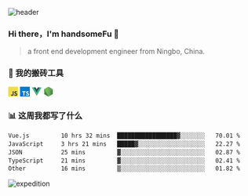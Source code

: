 ![header](https://raw.githubusercontent.com/fzq1998/fzq1998/master/header.png)

### Hi there，I'm handsomeFu 👋

> a front end development engineer from Ningbo, China.

### 🔧 我的搬砖工具
<code><img height="20" src="https://raw.githubusercontent.com/github/explore/80688e429a7d4ef2fca1e82350fe8e3517d3494d/topics/javascript/javascript.png" alt="javascript"></code>
<code><img height="20" src="https://raw.githubusercontent.com/github/explore/80688e429a7d4ef2fca1e82350fe8e3517d3494d/topics/typescript/typescript.png" alt="typescript"></code>
<code><img height="20" src="https://raw.githubusercontent.com/github/explore/80688e429a7d4ef2fca1e82350fe8e3517d3494d/topics/vue/vue.png" alt="vue"></code>
<code><img height="20" src="https://raw.githubusercontent.com/github/explore/80688e429a7d4ef2fca1e82350fe8e3517d3494d/topics/nodejs/nodejs.png" alt="nodejs"></code>



### 📊 这周我都写了什么
<!--START_SECTION:waka-->

```txt
Vue.js         10 hrs 32 mins  █████████████████▓░░░░░░░   70.01 %
JavaScript     3 hrs 21 mins   █████▓░░░░░░░░░░░░░░░░░░░   22.27 %
JSON           25 mins         ▓░░░░░░░░░░░░░░░░░░░░░░░░   02.87 %
TypeScript     21 mins         ▓░░░░░░░░░░░░░░░░░░░░░░░░   02.41 %
Other          16 mins         ▒░░░░░░░░░░░░░░░░░░░░░░░░   01.82 %
```

<!--END_SECTION:waka-->


![expedition](https://raw.githubusercontent.com/fzq1998/fzq1998/master/expedition.gif)


